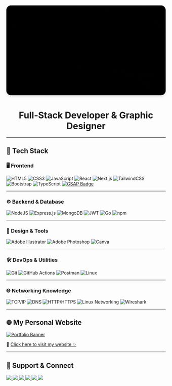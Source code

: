<!-- Header Image -->
<h1 align="center">
  <picture>
    <source media="(prefers-color-scheme: dark)" srcset="./cover2.gif">
    <source media="(prefers-color-scheme: light)" srcset="./cover2.gif">
    <img 
      src="./cover2.gif" 
      alt="cover" 
      style="border-radius: 15px; box-shadow: 0 4px 8px rgba(0, 0, 0, 0.1);"
    >
  </picture>
</h1>

<!-- Title -->
<h1 align="center">
  Full-Stack Developer & Graphic Designer
</h1>

---

## 🚀 Tech Stack

### 🖥️ Frontend

![HTML5](https://img.shields.io/badge/html5-%23E34F26.svg?style=for-the-badge&logo=html5&logoColor=white)
![CSS3](https://img.shields.io/badge/css3-%231572B6.svg?style=for-the-badge&logo=css3&logoColor=white)
![JavaScript](https://img.shields.io/badge/javascript-%23323330.svg?style=for-the-badge&logo=javascript&logoColor=%23F7DF1E)
![React](https://img.shields.io/badge/react-%2320232a.svg?style=for-the-badge&logo=react&logoColor=%2361DAFB)
![Next.js](https://img.shields.io/badge/Next-black?style=for-the-badge&logo=next.js&logoColor=white)
![TailwindCSS](https://img.shields.io/badge/tailwindcss-%2338B2AC.svg?style=for-the-badge&logo=tailwind-css&logoColor=white)
![Bootstrap](https://img.shields.io/badge/bootstrap-%23563D7C.svg?style=for-the-badge&logo=bootstrap&logoColor=white)
![TypeScript](https://img.shields.io/badge/typescript-%23007ACC.svg?style=for-the-badge&logo=typescript&logoColor=white)
<a href="https://greensock.com/gsap/" target="_blank">
  <img src="https://img.shields.io/badge/GSAP-Animation-88CE02?style=for-the-badge&logoWidth=30&logo=https://raw.githubusercontent.com/gilbarbara/logos/main/logos/gsap.svg" alt="GSAP Badge" />
</a>

---

### ⚙️ Backend & Database

![NodeJS](https://img.shields.io/badge/node.js-6DA55F?style=for-the-badge&logo=node.js&logoColor=white)
![Express.js](https://img.shields.io/badge/express.js-%23404d59.svg?style=for-the-badge&logo=express&logoColor=%2361DAFB)
![MongoDB](https://img.shields.io/badge/MongoDB-%234ea94b.svg?style=for-the-badge&logo=mongodb&logoColor=white)
![JWT](https://img.shields.io/badge/JWT-black?style=for-the-badge&logo=JSON%20web%20tokens)
![Go](https://img.shields.io/badge/Go-%2300ADD8.svg?style=for-the-badge&logo=go&logoColor=white)
![npm](https://img.shields.io/badge/npm-%23CB3837.svg?style=for-the-badge&logo=npm&logoColor=white)

---

### 🎨 Design & Tools

![Adobe Illustrator](https://img.shields.io/badge/adobe%20illustrator-%23FF9A00.svg?style=for-the-badge&logo=adobe%20illustrator&logoColor=white)
![Adobe Photoshop](https://img.shields.io/badge/adobe%20photoshop-%2331A8FF.svg?style=for-the-badge&logo=adobe%20photoshop&logoColor=white)
![Canva](https://img.shields.io/badge/Canva-%2300C4CC.svg?style=for-the-badge&logo=Canva&logoColor=white)

---

### 🛠️ DevOps & Utilities

![Git](https://img.shields.io/badge/git-%23F05033.svg?style=for-the-badge&logo=git&logoColor=white)
![GitHub Actions](https://img.shields.io/badge/github%20actions-%232671E5.svg?style=for-the-badge&logo=githubactions&logoColor=white)
![Postman](https://img.shields.io/badge/Postman-FF6C37?style=for-the-badge&logo=postman&logoColor=white)
![Linux](https://img.shields.io/badge/Linux-FCC624?style=for-the-badge&logo=linux&logoColor=black)

---

### 🌐 **Networking Knowledge**
![TCP/IP](https://img.shields.io/badge/TCP/IP-%230072C6.svg?style=for-the-badge&logo=internetexplorer&logoColor=white)
![DNS](https://img.shields.io/badge/DNS-%233775A9.svg?style=for-the-badge&logo=cloudflare&logoColor=white)
![HTTP/HTTPS](https://img.shields.io/badge/HTTP%2FHTTPS-%23FF7139.svg?style=for-the-badge&logo=http&logoColor=white)
![Linux Networking](https://img.shields.io/badge/Linux%20Networking-%23FCC624.svg?style=for-the-badge&logo=linux&logoColor=black)
![Wireshark](https://img.shields.io/badge/Wireshark-%230065B5.svg?style=for-the-badge&logo=wireshark&logoColor=white)

---

## 🌐 My Personal Website

[![Portfolio Banner](https://i.imgur.com/3ZQ3Q0M.png)](https://a-code01.vercel.app/)

🔗 [Click here to visit my website ✨](https://a-code01.vercel.app/)

---

## 🤝 Support & Connect

<p>
  <a href="mailto:ayoubsen557@gmail.com">
    <img src="https://img.shields.io/badge/-Email-D14836?style=for-the-badge&logo=gmail&logoColor=white">
  </a>
  <a href="https://instagram.com/a_code0">
    <img src="https://img.shields.io/badge/-Instagram-E4405F?style=for-the-badge&logo=instagram&logoColor=white">
  </a>
  <a href="https://paypal.me/ayoubbenrkia9">
    <img src="https://img.shields.io/badge/-PayPal-00457C?style=for-the-badge&logo=paypal&logoColor=white">
  </a>
  <a href="https://ko-fi.com/ayoubben99">
    <img src="https://img.shields.io/badge/-Ko%20Fi-FF5B2E?style=for-the-badge&logo=ko-fi&logoColor=white">
  </a>
  <a href="https://discord.a_code0">
    <img src="https://img.shields.io/badge/-Discord-5865F2?style=for-the-badge&logo=discord&logoColor=white">
  </a>
  <a href="https://linkedin.com/in/ayoub-benrkia">
    <img src="https://img.shields.io/badge/-LinkedIn-0077B5?style=for-the-badge&logo=linkedin&logoColor=white">
  </a>
</p>
